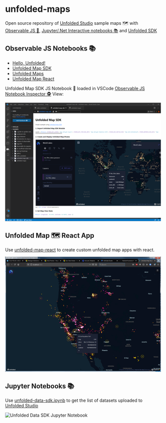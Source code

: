# unfolded-maps

Open source repository of [Unfolded Studio](https://studio.unfolded.ai) sample maps 🗺️ with [Observable JS 📓](https://observablehq.com/collection/@randomfractals/unfolded), [Jupyter/.Net Interactive notebooks 📚](https://code.visualstudio.com/updates/v1_53#_notebooks) and [Unfolded SDK](https://docs.unfolded.ai/)


## Observable JS Notebooks 📚

- [Hello, Unfolded!](https://observablehq.com/@randomfractals/hello-unfolded)
- [Unfolded Map SDK](https://observablehq.com/@randomfractals/unfolded-map-sdk)
- [Unfolded Maps](https://observablehq.com/@randomfractals/unfolded-maps)
- [Unfolded Map React](https://observablehq.com/@randomfractals/unfolded-map-react)

Unfolded Map SDK JS Notebook 📓 loaded in VSCode [Observable JS Notebook Inspector 🕵️](https://marketplace.visualstudio.com/items?itemName=RandomFractalsInc.js-notebook-inspector) View:

![Notebook 📓 Inspector 🕵️](https://github.com/RandomFractals/unfolded-maps/blob/main/docs/images/unfolded-map-sdk-nb-view.png?raw=true 
 "JS Notebook 📓 Inspector 🕵️ Unfolded Map SDK View")

## Unfolded Map 🗺️ React App

Use [unfolded-map-react](https://github.com/RandomFractals/unfolded-map-react) to create custom unfolded map apps with react.

![Unfolded Map 🗺️ React App](https://github.com/RandomFractals/unfolded-map-react/blob/main/docs/images/unfolded-map-react.png?raw=true 
 "Unfolded Map 🗺 React App")

## Jupyter Notebooks 📚

Use [unfolded-data-sdk.ipynb](https://github.com/RandomFractals/unfolded-maps/blob/main/notebooks/jupyter/unfolded-data-sdk.ipynb) to get the list of datasets uploaded to [Unfolded Studio](https://studio.unfolded.ai/home/datasets)

![Unfolded Data SDK Jupyter Notebook](https://github.com/RandomFractals/unfolded-map-react/blob/main/docs/images/unfolded-data-sdk-py-notebook.png?raw=true 
 "Unfolded Data SDK Jupyter Notebook")
